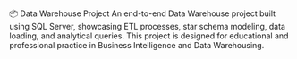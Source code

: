 📦 Data Warehouse Project
An end-to-end Data Warehouse project built using SQL Server, showcasing ETL processes, star schema modeling, data loading, and analytical queries. This project is designed for educational and professional practice in Business Intelligence and Data Warehousing.

